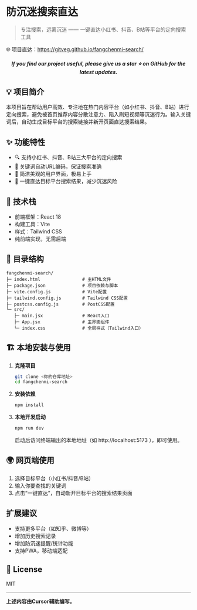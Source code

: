 # 防沉迷搜索直达

> 专注搜索，远离沉迷 —— 一键直达小红书、抖音、B站等平台的定向搜索工具

🌐 项目直达：https://gitveg.github.io/fangchenmi-search/

<h5 align="center"> If you find our project useful, please give us a star ⭐ on GitHub for the latest updates.</h5>

## 💡 项目简介

本项目旨在帮助用户高效、专注地在热门内容平台（如小红书、抖音、B站）进行定向搜索，避免被首页推荐内容分散注意力、陷入刷短视频等沉迷行为。输入关键词后，自动生成目标平台的搜索链接并新开页面直达搜索结果。

## ✨ 功能特性
- 🔍 支持小红书、抖音、B站三大平台的定向搜索
- 🧩 关键词自动URL编码，保证搜索准确
- 🎨 简洁美观的用户界面，极易上手
- 🚀 一键直达目标平台搜索结果，减少沉迷风险

## 🔧 技术栈
- 前端框架：React 18
- 构建工具：Vite
- 样式：Tailwind CSS
- 纯前端实现，无需后端

## 📁 目录结构
```
fangchenmi-search/
├─ index.html                # 主HTML文件
├─ package.json              # 项目依赖与脚本
├─ vite.config.js            # Vite配置
├─ tailwind.config.js        # Tailwind CSS配置
├─ postcss.config.js         # PostCSS配置
└─ src/
   ├─ main.jsx               # React入口
   ├─ App.jsx                # 主界面组件
   └─ index.css              # 全局样式（Tailwind入口）
```

## 🏗️ 本地安装与使用

1. **克隆项目**
   ```sh
   git clone <你的仓库地址>
   cd fangchenmi-search
   ```
2. **安装依赖**
   ```sh
   npm install
   ```
3. **本地开发启动**
   ```sh
   npm run dev
   ```
   启动后访问终端输出的本地地址（如 http://localhost:5173 ），即可使用。

## 🌍 网页端使用
1. 选择目标平台（小红书/抖音/B站）
2. 输入你要查找的关键词
3. 点击“一键直达”，自动新开目标平台的搜索结果页面

## 扩展建议
- 支持更多平台（如知乎、微博等）
- 增加历史搜索记录
- 增加防沉迷提醒/统计功能
- 支持PWA，移动端适配

## 📄 License
MIT

--- 

**上述内容由Cursor辅助编写。**